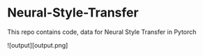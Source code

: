 # Neural-Style-Transfer
This repo contains code, data for Neural Style Transfer in Pytorch

![output][output.png]
